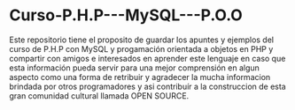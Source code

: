 # Curso-P.H.P---MySQL---P.O.O
Este repositorio tiene el proposito de guardar los apuntes y ejemplos del curso de P.H.P con MySQL y progamación orientada a objetos en PHP y compartir con amigos e interesados  en aprender este lenguaje en caso que esta información pueda servir para una mejor comprensión en algun aspecto como una forma de retribuir y agradecer la mucha informacion brindada por otros programadores y asi contribuír a la construccion de esta gran comunidad cultural llamada OPEN SOURCE.

